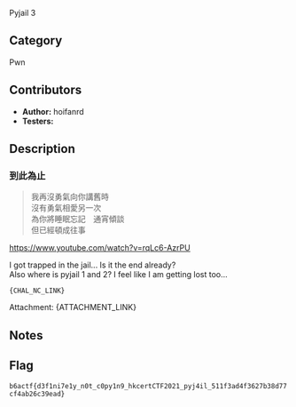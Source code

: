 Pyjail 3

## Category

Pwn

## Contributors

-   **Author:** hoifanrd
-   **Testers:** 

## Description
### 到此為止

> 我再沒勇氣向你講舊時  
> 沒有勇氣相愛另一次  
> 為你將睡眠忘記　通宵傾談  
> 但已經頓成往事  

https://www.youtube.com/watch?v=rqLc6-AzrPU

I got trapped in the jail... Is it the end already?  
Also where is pyjail 1 and 2? I feel like I am getting lost too...

```
{CHAL_NC_LINK}
```

Attachment: {ATTACHMENT_LINK}

## Notes

## Flag

`b6actf{d3f1ni7e1y_n0t_c0py1n9_hkcertCTF2021_pyj4il_511f3ad4f3627b38d77cf4ab26c39ead}`
